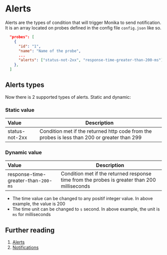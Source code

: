 # Alerts

Alerts are the types of condition that will trigger Monika to send notification. It is an array located on probes defined in the config file `config.json` like so.

```json
  "probes": [
    {
      "id": "1",
      "name": "Name of the probe",
      ...
      "alerts": ["status-not-2xx", "response-time-greater-than-200-ms"]
    },
  ]
```

## Alerts types

Now there is 2 supported types of alerts. Static and dynamic:

### Static value


| Value   | Description                                            |
| :------ | ------------------------------------------------------      |
| status-not-2xx  | Condition met if the returned http code from the probes is less than 200 or greater than 299 |

### Dynamic value

| Value   | Description                                            |
| :------ | ------------------------------------------------------      |
| response-time-greater-than-`200`-`ms`     | Condition met if the returned response time from the probes is greater than 200 milliseconds |

- The time value can be changed to any positif integer value. In above example, the value is 200
- The time unit can be changed to `s` second. In above example, the unit is `ms` for milliseconds

## Further reading

1. [Alerts](./alerts)
2. [Notifications](./notifications)

